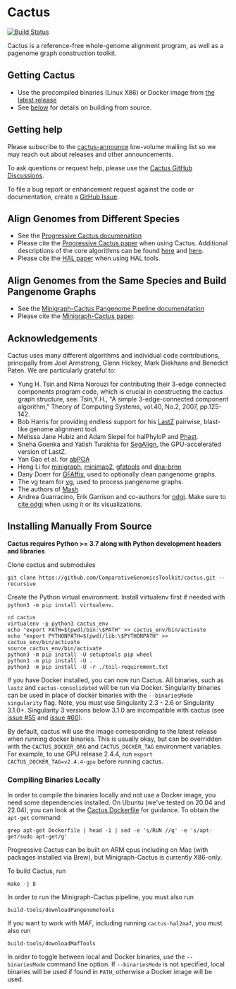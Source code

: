 # Cactus
[![Build Status](https://travis-ci.org/ComparativeGenomicsToolkit/cactus.svg?branch=master)](https://travis-ci.org/ComparativeGenomicsToolkit/cactus)

Cactus is a reference-free whole-genome alignment program, as well as a pagenome graph construction toolkit.  

## Getting Cactus

* Use the precompiled binaries (Linux X86) or Docker image from [the latest release](https://github.com/ComparativeGenomicsToolkit/cactus/releases)
* See [below](#installing-manually-from-source) for details on building from source. 

## Getting help

Please subscribe to the [cactus-announce](https://groups.google.com/d/forum/cactus-announce) low-volume mailing list so we may reach out about releases and other announcements.

To ask questions or request help, please use the [Cactus GitHub Discussions](https://github.com/ComparativeGenomicsToolkit/cactus/discussions).

To file a bug report or enhancement request against the code or documentation, create a [GitHub Issue](https://github.com/ComparativeGenomicsToolkit/cactus/issues).

## Align Genomes from Different Species

* See the [Progressive Cactus documenation](doc/progressive.md)
* Please cite the [Progressive Cactus paper](https://doi.org/10.1038/s41586-020-2871-y) when using Cactus.  Additional descriptions of the core algorithms can be found [here](https://doi.org/10.1101/gr.123356.111) and [here](https://doi.org/10.1089/cmb.2010.0252).
* Please cite the [HAL paper](https://doi.org/10.1093/bioinformatics/btt128) when using HAL tools. 

## Align Genomes from the Same Species and Build Pangenome Graphs 

* See the [Minigraph-Cactus Pangenome Pipeline documenatation](doc/pangenome.md)
* Please cite the [Minigraph-Cactus paper](https://doi.org/10.1038/s41587-023-01793-w).

## Acknowledgements

Cactus uses many different algorithms and individual code contributions, principally from Joel Armstrong, Glenn Hickey, Mark Diekhans and Benedict Paten. We are particularly grateful to:

- Yung H. Tsin and Nima Norouzi for contributing their 3-edge connected components program code, which is crucial in constructing the cactus graph structure, see: Tsin,Y.H., "A simple 3-edge-connected component algorithm," Theory of Computing Systems, vol.40, No.2, 2007, pp.125-142.
- Bob Harris for providing endless support for his [LastZ](https://github.com/lastz/lastz) pairwise, blast-like genome alignment tool.
- Melissa Jane Hubiz and Adam Siepel for halPhyloP and [Phast](http://compgen.cshl.edu/phast/).
- Sneha Goenka and Yatish Turakhia for [SegAlign](https://github.com/gsneha26/SegAlign), the GPU-accelerated version of LastZ.
- Yan Gao et al. for [abPOA](https://github.com/yangao07/abPOA)
- Heng Li for [minigraph](https://github.com/lh3/minigraph), [minimap2](https://github.com/lh3/minimap2), [gfatools](https://github.com/lh3/gfatools) and [dna-brnn](https://github.com/lh3/dna-rnn)
- Dany Doerr for [GFAffix](https://github.com/marschall-lab/GFAffix), used to optionally clean pangenome graphs.
- The vg team for [vg](https://github.com/vgteam/vg), used to process pangenome graphs.
- The authors of [Mash](https://github.com/marbl/Mash)
- Andrea Guarracino, Erik Garrison and co-authors for [odgi](https://github.com/pangenome/odgi). Make sure to [cite odgi](https://doi.org/10.1093/bioinformatics/btac308) when using it or its visualizations. 

## Installing Manually From Source

**Cactus requires Python >= 3.7 along with Python development headers and libraries**

Clone cactus and submodules
```
git clone https://github.com/ComparativeGenomicsToolkit/cactus.git --recursive
```

Create the Python virtual environment.  Install virtualenv first if needed with `python3 -m pip install virtualenv`.
```
cd cactus
virtualenv -p python3 cactus_env
echo "export PATH=$(pwd)/bin:\$PATH" >> cactus_env/bin/activate
echo "export PYTHONPATH=$(pwd)/lib:\$PYTHONPATH" >> cactus_env/bin/activate
source cactus_env/bin/activate
python3 -m pip install -U setuptools pip wheel
python3 -m pip install -U .
python3 -m pip install -U -r ./toil-requirement.txt
```

If you have Docker installed, you can now run Cactus.  All binaries, such as `lastz` and `cactus-consolidated` will be run via Docker.  Singularity binaries can be used in place of docker binaries with the `--binariesMode singularity` flag.  Note, you must use Singularity 2.3 - 2.6 or Singularity 3.1.0+. Singularity 3 versions below 3.1.0 are incompatible with cactus (see [issue #55](https://github.com/ComparativeGenomicsToolkit/cactus/issues/55) and [issue #60](https://github.com/ComparativeGenomicsToolkit/cactus/issues/60)).

By default, cactus will use the image corresponding to the latest release when running docker binaries. This is usually okay, but can be overridden with the `CACTUS_DOCKER_ORG` and `CACTUS_DOCKER_TAG` environment variables.  For example, to use GPU release 2.4.4, run `export CACTUS_DOCKER_TAG=v2.4.4-gpu` before running cactus.

### Compiling Binaries Locally
In order to compile the binaries locally and not use a Docker image, you need some dependencies installed.  On Ubuntu (we've tested on 20.04 and 22.04), you can look at the [Cactus Dockerfile](./Dockerfile) for guidance. To obtain the `apt-get` command:
```
grep apt-get Dockerfile | head -1 | sed -e 's/RUN //g' -e 's/apt-get/sudo apt-get/g'
```

Progressive Cactus can be built on ARM cpus including on Mac (with packages installed via Brew), but Minigraph-Cactus is currently X86-only.

To build Cactus, run
```
make -j 8
```
In order to run the Minigraph-Cactus pipeline, you must also run
```
build-tools/downloadPangenomeTools
```

If you want to work with MAF, including running `cactus-hal2maf`, you must also run
```
build-tools/downloadMafTools
```

In order to toggle between local and Docker binaries, use the `--binariesMode` command line option. If `--binariesMode` is not specified, local binaries will be used if found in `PATH`, otherwise a Docker image will be used.
